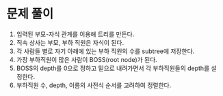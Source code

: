 # 문제 풀이

1. 입력된 부모-자식 관계를 이용해 트리를 만든다.  
2. 직속 상사는 부모, 부하 직원은 자식이 된다.  
3. 각 사람들 별로 자기 아래에 있는 부하 직원의 수를 subtree에 저장한다.  
4. 가장 부하직원이 많은 사람이 BOSS(root node)가 된다.  
5. BOSS의 depth를 0으로 정하고 밑으로 내려가면서 각 부하직원들의 depth를 설정한다.  
6. 부하직원 수, depth, 이름의 사전식 순서를 고려하여 정렬한다.  
